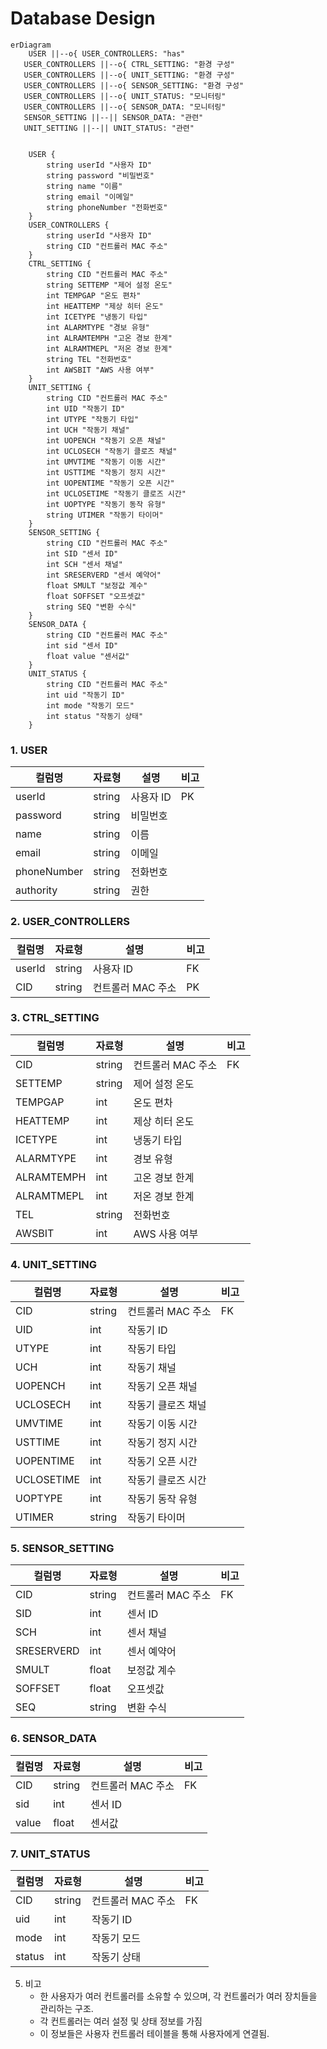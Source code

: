 # Database Design
```mermaid
erDiagram
    USER ||--o{ USER_CONTROLLERS: "has"
   USER_CONTROLLERS ||--o{ CTRL_SETTING: "환경 구성"
   USER_CONTROLLERS ||--o{ UNIT_SETTING: "환경 구성"
   USER_CONTROLLERS ||--o{ SENSOR_SETTING: "환경 구성"
   USER_CONTROLLERS ||--o{ UNIT_STATUS: "모니터링"
   USER_CONTROLLERS ||--o{ SENSOR_DATA: "모니터링"
   SENSOR_SETTING ||--|| SENSOR_DATA: "관련"
   UNIT_SETTING ||--|| UNIT_STATUS: "관련"


    USER {
        string userId "사용자 ID"
        string password "비밀번호"
        string name "이름"
        string email "이메일"
        string phoneNumber "전화번호"
    }
    USER_CONTROLLERS {
        string userId "사용자 ID"
        string CID "컨트롤러 MAC 주소"
    }
    CTRL_SETTING {
        string CID "컨트롤러 MAC 주소"
        string SETTEMP "제어 설정 온도"
        int TEMPGAP "온도 편차"
        int HEATTEMP "제상 히터 온도"
        int ICETYPE "냉동기 타입"
        int ALARMTYPE "경보 유형"
        int ALRAMTEMPH "고온 경보 한계"
        int ALRAMTMEPL "저온 경보 한계"
        string TEL "전화번호"
        int AWSBIT "AWS 사용 여부"
    }
    UNIT_SETTING {
        string CID "컨트롤러 MAC 주소"
        int UID "작동기 ID"
        int UTYPE "작동기 타입"
        int UCH "작동기 채널"
        int UOPENCH "작동기 오픈 채널"
        int UCLOSECH "작동기 클로즈 채널"
        int UMVTIME "작동기 이동 시간"
        int USTTIME "작동기 정지 시간"
        int UOPENTIME "작동기 오픈 시간"
        int UCLOSETIME "작동기 클로즈 시간"
        int UOPTYPE "작동기 동작 유형"
        string UTIMER "작동기 타이머"
    }
    SENSOR_SETTING {
        string CID "컨트롤러 MAC 주소"
        int SID "센서 ID"
        int SCH "센서 채널"
        int SRESERVERD "센서 예약어"
        float SMULT "보정값 계수"
        float SOFFSET "오프셋값"
        string SEQ "변환 수식"
    }
    SENSOR_DATA {
        string CID "컨트롤러 MAC 주소"
        int sid "센서 ID"
        float value "센서값"
    }
    UNIT_STATUS {
        string CID "컨트롤러 MAC 주소"
        int uid "작동기 ID"
        int mode "작동기 모드"
        int status "작동기 상태"
    }
```


### 1. USER

| 컬럼명         | 자료형    | 설명     | 비고 |
|-------------|--------|--------|----|
| userId      | string | 사용자 ID | PK |
| password    | string | 비밀번호   |    |
| name        | string | 이름     |    |
| email       | string | 이메일    |    |
| phoneNumber | string | 전화번호   |    |  
| authority  | string | 권한     |    |  

### 2. USER_CONTROLLERS

| 컬럼명    | 자료형    | 설명          | 비고 |
|--------|--------|-------------|----|
| userId | string | 사용자 ID      | FK |
| CID    | string | 컨트롤러 MAC 주소 | PK |  

### 3. CTRL_SETTING

| 컬럼명        | 자료형    | 설명          | 비고 |
|------------|--------|-------------|----|
| CID        | string | 컨트롤러 MAC 주소 | FK |
| SETTEMP    | string | 제어 설정 온도    |    |
| TEMPGAP    | int    | 온도 편차       |    |
| HEATTEMP   | int    | 제상 히터 온도    |    |
| ICETYPE    | int    | 냉동기 타입      |    |
| ALARMTYPE  | int    | 경보 유형       |    |
| ALRAMTEMPH | int    | 고온 경보 한계    |    |
| ALRAMTMEPL | int    | 저온 경보 한계    |    |
| TEL        | string | 전화번호        |    |
| AWSBIT     | int    | AWS 사용 여부   |    |

### 4. UNIT_SETTING

| 컬럼명        | 자료형    | 설명          | 비고 |
|------------|--------|-------------|----|
| CID        | string | 컨트롤러 MAC 주소 | FK |
| UID        | int    | 작동기 ID      |    |
| UTYPE      | int    | 작동기 타입      |    |
| UCH        | int    | 작동기 채널      |    |
| UOPENCH    | int    | 작동기 오픈 채널   |    |
| UCLOSECH   | int    | 작동기 클로즈 채널  |    |
| UMVTIME    | int    | 작동기 이동 시간   |    |
| USTTIME    | int    | 작동기 정지 시간   |    |
| UOPENTIME  | int    | 작동기 오픈 시간   |    |
| UCLOSETIME | int    | 작동기 클로즈 시간  |    |
| UOPTYPE    | int    | 작동기 동작 유형   |    |
| UTIMER     | string | 작동기 타이머     |    |

### 5. SENSOR_SETTING

| 컬럼명        | 자료형    | 설명          | 비고 |
|------------|--------|-------------|----|
| CID        | string | 컨트롤러 MAC 주소 | FK |
| SID        | int    | 센서 ID       |    |
| SCH        | int    | 센서 채널       |    |
| SRESERVERD | int    | 센서 예약어      |    |
| SMULT      | float  | 보정값 계수      |    |
| SOFFSET    | float  | 오프셋값        |    |
| SEQ        | string | 변환 수식       |    |

### 6. SENSOR_DATA

| 컬럼명   | 자료형    | 설명          | 비고 |
|-------|--------|-------------|----|
| CID   | string | 컨트롤러 MAC 주소 | FK |
| sid   | int    | 센서 ID       |    |
| value | float  | 센서값         |    |

### 7. UNIT_STATUS

| 컬럼명    | 자료형    | 설명          | 비고 |
|--------|--------|-------------|----|
| CID    | string | 컨트롤러 MAC 주소 | FK |
| uid    | int    | 작동기 ID      |    |
| mode   | int    | 작동기 모드      |    |
| status | int    | 작동기 상태      |    |

5. 비고
    - 한 사용자가 여러 컨트롤러를 소유할 수 있으며, 각 컨트롤러가 여러 장치들을 관리하는 구조.
    - 각 컨트롤러는 여러 설정 및 상태 정보를 가짐
    - 이 정보들은 사용자 컨트롤러 테이블을 통해 사용자에게 연결됨.
